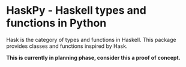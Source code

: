# HaskPy - Haskell types and functions in Python

Hask is the category of types and functions in Haskell. This package provides
classes and functions inspired by Hask.

**This is currently in planning phase, consider this a proof of concept.**
